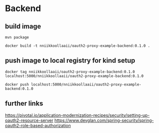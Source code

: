 # Backend

## build image

    mvn package

    docker build -t nniikkoollaaii/oauth2-proxy-example-backend:0.1.0 .

## push image to local registry for kind setup

    docker tag nniikkoollaaii/oauth2-proxy-example-backend:0.1.0 localhost:5000/nniikkoollaaii/oauth2-proxy-example-backend:0.1.0

    docker push localhost:5000/nniikkoollaaii/oauth2-proxy-example-backend:0.1.0

## further links

https://pivotal.io/application-modernization-recipes/security/setting-up-oauth2-resource-server
https://www.devglan.com/spring-security/spring-oauth2-role-based-authorization

